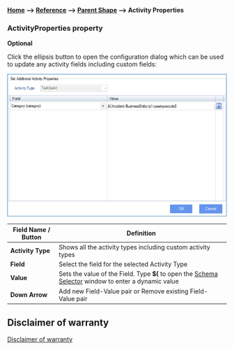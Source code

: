__[Home](/) --> [Reference](/ref) -->  [Parent Shape](javascript:history.back()) --> Activity Properties__

### ActivityProperties property 

**Optional**

Click the ellipsis button to open the configuration dialog which can be used to
update any activity fields including custom fields:

![Activity Properties](../media/ActivityProperties.png)

| **Field Name / Button** | **Definition**                                                                 |
|-------------------------|--------------------------------------------------------------------------------|
| **Activity Type**       | Shows all the activity types including custom activity types                   |
| **Field**               | Select the field for the selected Activity Type                                |
| **Value**               | Sets the value of the Field. Type **\${** to open the [Schema Selector](SchemaSelector.md) window to enter a dynamic value |
| **Down Arrow**          | Add new Field-Value pair or Remove existing Field-Value pair                   |


## Disclaimer of warranty

[Disclaimer of warranty](../../guides/common/DisclaimerOfWarranty.md)